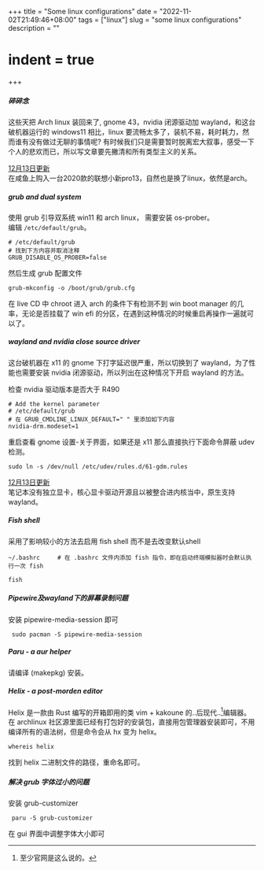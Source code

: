 +++
 title = "Some linux configurations" 
 date = "2022-11-02T21:49:46+08:00" 
 tags = ["linux"] 
 slug = "some linux configurations"
 description = ""
 # indent = true
+++
##### 碎碎念

这些天把  Arch linux 装回来了, gnome 43，nvidia 闭源驱动加 wayland，和这台破机器运行的 windows11 相比，linux 要流畅太多了，装机不易，耗时耗力，然而谁有没有做过无聊的事情呢? 有时候我们只是需要暂时脱离宏大叙事，感受一下个人的悲欢而已，所以写文章要先撇清和所有类型主义的关系。

[12月13日更新]()            
在咸鱼上购入一台2020款的联想小新pro13，自然也是换了linux，依然是arch。



##### grub and dual system
使用 grub 引导双系统 win11 和 arch linux， 需要安装 os-prober。                
编辑  `/etc/default/grub`。
```
# /etc/default/grub
# 找到下方内容并取消注释
GRUB_DISABLE_OS_PROBER=false
```
然后生成 grub 配置文件
```
grub-mkconfig -o /boot/grub/grub.cfg
```
在 live CD 中 chroot 进入 arch 的条件下有检测不到 win boot manager 的几率，无论是否挂载了 win efi 的分区，在遇到这种情况的时候重启再操作一遍就可以了。

##### wayland and nvidia close source driver
这台破机器在 x11 的 gnome 下打字延迟很严重，所以切换到了 wayland，为了性能也需要安装 nvidia 闭源驱动，所以列出在这种情况下开启 wayland 的方法。

检查 nvidia 驱动版本是否大于 R490 

```
# Add the kernel parameter 
# /etc/default/grub
# 在 GRUB_CMDLINE_LINUX_DEFAULT=" " 里添加如下内容
nvidia-drm.modeset=1
```

重启查看 gnome 设置-关于界面，如果还是 x11 那么直接执行下面命令屏蔽 udev 检测。
```
sudo ln -s /dev/null /etc/udev/rules.d/61-gdm.rules
```

[12月13日更新]()     
笔记本没有独立显卡，核心显卡驱动开源且以被整合进内核当中，原生支持wayland。
##### Fish shell
采用了影响较小的方法去启用 fish shell 而不是去改变默认shell

```
~/.bashrc     # 在 .bashrc 文件内添加 fish 指令，即在启动终端模拟器时会默认执行一次 fish

fish
````

##### Pipewire及wayland下的屏幕录制问题

安装 pipewire-media-session 即可

```
 sudo pacman -S pipewire-media-session
```
##### Paru - a aur helper
请编译 (makepkg) 安装。

##### Helix - a post-morden editor
Helix 是一款由 Rust 编写的开箱即用的类 vim + kakoune 的..后现代..[^1]编辑器。
在 archlinux 社区源里面已经有打包好的安装包，直接用包管理器安装即可，不用编译所有的语法树，但是命令会从 hx 变为 helix。

```
whereis helix
```          

找到 helix 二进制文件的路径，重命名即可。

##### 解决 grub 字体过小的问题

安装 grub-customizer

```
 paru -S grub-customizer
```
在 gui 界面中调整字体大小即可 



[^1]: 至少官网是这么说的。
